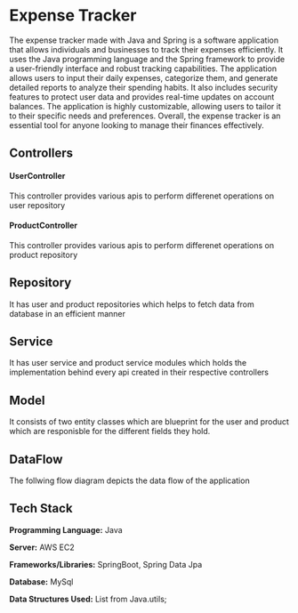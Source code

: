 
# Expense Tracker

The expense tracker made with Java and Spring is a software application that allows individuals and businesses to track their expenses efficiently. It uses the Java programming language and the Spring framework to provide a user-friendly interface and robust tracking capabilities. The application allows users to input their daily expenses, categorize them, and generate detailed reports to analyze their spending habits. It also includes security features to protect user data and provides real-time updates on account balances. The application is highly customizable, allowing users to tailor it to their specific needs and preferences. Overall, the expense tracker is an essential tool for anyone looking to manage their finances effectively.




## Controllers
#### UserController
This controller provides various apis to perform differenet operations on user repository

#### ProductController
This controller provides various apis to perform differenet operations on product repository
## Repository
It has user and product repositories which helps to fetch data from database in an efficient manner
## Service

It has user service and product service modules which holds the implementation behind every api created in their respective controllers

## Model
It consists of two entity classes which are blueprint for the user and product which are responisble for the different fields they hold.
## DataFlow
The follwing flow diagram depicts the data flow of the application
## Tech Stack

**Programming Language:** Java

**Server:** AWS EC2

**Frameworks/Libraries:** SpringBoot, Spring Data Jpa

**Database:** MySql

**Data Structures Used:** List from Java.utils;